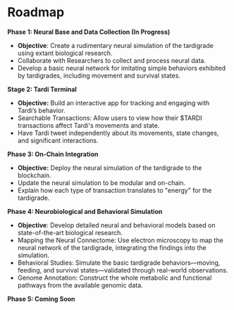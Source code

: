 # Roadmap

**Phase 1: Neural Base and Data Collection (In Progress)**

- **Objective**: Create a rudimentary neural simulation of the tardigrade using extant biological research.
- Collaborate with Researchers to collect and process neural data.
- Develop a basic neural network for imitating simple behaviors exhibited by tardigrades, including movement and survival states.

**Stage 2: Tardi Terminal**

- **Objective:** Build an interactive app for tracking and engaging with Tardi’s behavior.
- Searchable Transactions: Allow users to view how their $TARDI transactions affect Tardi's movements and state.
- Have Tardi tweet independently about its movements, state changes, and significant interactions.

**Phase 3: On-Chain Integration**

- **Objective:** Deploy the neural simulation of the tardigrade to the blockchain.
- Update the neural simulation to be modular and on-chain.
- Explain how each type of transaction translates to "energy" for the tardigrade.

**Phase 4: Neurobiological and Behavioral Simulation**

- **Objective**: Develop detailed neural and behavioral models based on state-of-the-art biological research. 
- Mapping the Neural Connectome: Use electron microscopy to map the neural network of the tardigrade, integrating the findings into the simulation. 
- Behavioral Studies: Simulate the basic tardigrade behaviors—moving, feeding, and survival states—validated through real-world observations. 
- Genome Annotation: Construct the whole metabolic and functional pathways from the available genomic data.

**Phase 5: Coming Soon**

